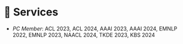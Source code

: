 # 💼 Services
- *PC Member*: ACL 2023, ACL 2024, AAAI 2023, AAAI 2024, EMNLP 2022, EMNLP 2023, NAACL 2024, TKDE 2023, KBS 2024


<!-- - *AAAI PC Member*: AAAI 2023, AAAI 2024
- *EMNLP PC Member*: EMNLP 2022, EMNLP 2023
- *NAACL PC Member*: NAACL 2024
- *TKDE Reviewr*: TKDE 2023 -->